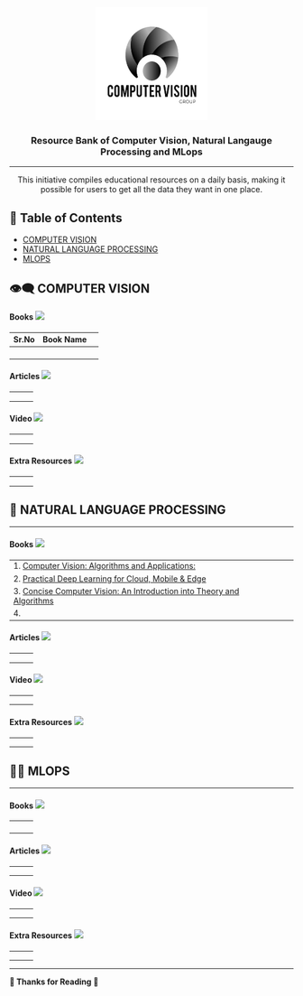 <p align="center">
  <a href="" rel="noopener">
 <img width=200px height=200px src="images\CV.png"" alt="Project logo"></a>
</p>

<h3 align="center">Resource Bank of Computer Vision, Natural Langauge Processing and MLops</h3>

---

<p align="center"> This initiative compiles educational resources on a daily basis, making it possible for users to get all the data they want in one place.
    <br> 
</p>


## 📝 Table of Contents

- [COMPUTER VISION](#CV)
- [NATURAL LANGUAGE PROCESSING](#NLP)
- [MLOPS](#MLOPS)

## 👁️‍🗨️ COMPUTER VISION<a name = "CV"></a>


#### Books ![](https://raw.githubusercontent.com/ashishpatel26/Resources_Bank_CV_NLP_MLops/main/images/book.jpg)

| Sr.No | Book Name |      |
| ----- | --------- | ---- |
|       |           |      |
|       |           |      |
|       |           |      |
|       |           |      |

#### Articles ![](https://raw.githubusercontent.com/ashishpatel26/Resources_Bank_CV_NLP_MLops/main/images/blog.jpg)

|      |      |      |
| ---- | ---- | ---- |
|      |      |      |
|      |      |      |
|      |      |      |

#### Video ![](https://raw.githubusercontent.com/ashishpatel26/Resources_Bank_CV_NLP_MLops/main/images/video.jpg)

|      |      |      |
| ---- | ---- | ---- |
|      |      |      |
|      |      |      |
|      |      |      |

####   Extra Resources ![](https://raw.githubusercontent.com/ashishpatel26/Resources_Bank_CV_NLP_MLops/main/images/extra.jpg)

|      |      |      |
| ---- | ---- | ---- |
|      |      |      |
|      |      |      |
|      |      |      |
## 📝 NATURAL LANGUAGE PROCESSING<a name = "NLP"></a>

---

#### Books ![](https://raw.githubusercontent.com/ashishpatel26/Resources_Bank_CV_NLP_MLops/main/images/book.jpg)

|                                                              |      |      |
| ------------------------------------------------------------ | ---- | ---- |
| 1.  [Computer Vision: Algorithms and Applications:](https://szeliski.org/Book/) |      |      |
| 2. [Practical Deep Learning for Cloud, Mobile & Edge](https://www.oreilly.com/library/view/practical-deep-learning/9781492034858/) |      |      |
| 3. [Concise Computer Vision: An Introduction into Theory and Algorithms](https://link.springer.com/book/10.1007/978-1-4471-6320-6) |      |      |
| 4.                                                           |      |      |

#### Articles ![](https://raw.githubusercontent.com/ashishpatel26/Resources_Bank_CV_NLP_MLops/main/images/blog.jpg)

|      |      |      |
| ---- | ---- | ---- |
|      |      |      |
|      |      |      |
|      |      |      |

#### Video ![](https://raw.githubusercontent.com/ashishpatel26/Resources_Bank_CV_NLP_MLops/main/images/video.jpg)

|      |      |      |
| ---- | ---- | ---- |
|      |      |      |
|      |      |      |
|      |      |      |

####   Extra Resources ![](https://raw.githubusercontent.com/ashishpatel26/Resources_Bank_CV_NLP_MLops/main/images/extra.jpg)

|      |      |      |
| ---- | ---- | ---- |
|      |      |      |
|      |      |      |
|      |      |      |

## 👨‍💻 MLOPS<a name = "MLOPS"></a>
---

#### Books ![](https://raw.githubusercontent.com/ashishpatel26/Resources_Bank_CV_NLP_MLops/main/images/book.jpg)

|      |      |      |
| ---- | ---- | ---- |
|      |      |      |
|      |      |      |
|      |      |      |
|      |      |      |

#### Articles ![](https://raw.githubusercontent.com/ashishpatel26/Resources_Bank_CV_NLP_MLops/main/images/blog.jpg)

|      |      |      |
| ---- | ---- | ---- |
|      |      |      |
|      |      |      |
|      |      |      |

#### Video ![](https://raw.githubusercontent.com/ashishpatel26/Resources_Bank_CV_NLP_MLops/main/images/video.jpg)

|      |      |      |
| ---- | ---- | ---- |
|      |      |      |
|      |      |      |
|      |      |      |

####   Extra Resources ![](https://raw.githubusercontent.com/ashishpatel26/Resources_Bank_CV_NLP_MLops/main/images/extra.jpg)

|      |      |      |
| ---- | ---- | ---- |
|      |      |      |
|      |      |      |
|      |      |      |


---

**🙏 Thanks for Reading 🙏**

